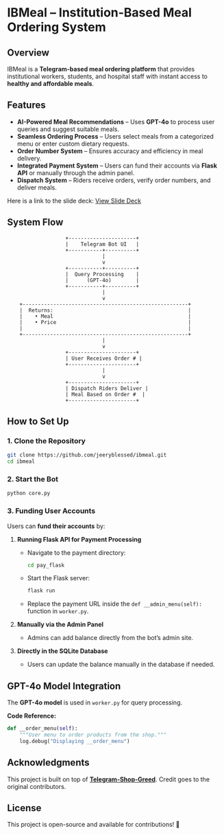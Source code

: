 # IBMeal – Institution-Based Meal Ordering System  

## Overview  
IBMeal is a **Telegram-based meal ordering platform** that provides institutional workers, students, and hospital staff with instant access to **healthy and affordable meals**.  

## Features  
- **AI-Powered Meal Recommendations** – Uses **GPT-4o** to process user queries and suggest suitable meals.  
- **Seamless Ordering Process** – Users select meals from a categorized menu or enter custom dietary requests.  
- **Order Number System** – Ensures accuracy and efficiency in meal delivery.  
- **Integrated Payment System** – Users can fund their accounts via **Flask API** or manually through the admin panel.  
- **Dispatch System** – Riders receive orders, verify order numbers, and deliver meals.  

Here is a link to the slide deck: [View Slide Deck](https://docs.google.com/presentation/d/1X02nVwF5IqeThPnMOuYzv_jjisxALgRYAh2ax-qt25s/edit?usp=sharing)

## System Flow  
```plaintext
                   +----------------------+
                   |    Telegram Bot UI   |
                   +-----------+----------+
                               |
                               v
                   +-----------+----------+
                   |  Query Processing    |
                   |      (GPT-4o)        |
                   +-----------+----------+
                               |
                               v
    +------------------------------------------------------+
    |  Returns:                                            |
    |    • Meal                                            |
    |    • Price                                           |
    |                                                      |
    +------------------------------------------------------+
                               |
                               v
                   +----------------------+
                   | User Receives Order # |
                   +----------------------+
                               |
                               v
                   +----------------------+
                   | Dispatch Riders Deliver |
                   | Meal Based on Order #  |
                   +----------------------+
```

## How to Set Up  

### 1. Clone the Repository  
```bash
git clone https://github.com/jeeryblessed/ibmeal.git
cd ibmeal
```

### 2. Start the Bot  
```bash
python core.py
```

### 3. Funding User Accounts  
Users can **fund their accounts** by:  
1. **Running Flask API for Payment Processing**  
   - Navigate to the payment directory:  
     ```bash
     cd pay_flask
     ```
   - Start the Flask server:  
     ```bash
     flask run
     ```
   - Replace the payment URL inside the `def __admin_menu(self):` function in `worker.py`.  

2. **Manually via the Admin Panel**  
   - Admins can add balance directly from the bot’s admin site.  

3. **Directly in the SQLite Database**  
   - Users can update the balance manually in the database if needed.  

## GPT-4o Model Integration  
The **GPT-4o model** is used in `worker.py` for query processing.  

**Code Reference:**  
```python
def __order_menu(self):
    """User menu to order products from the shop."""
    log.debug("Displaying __order_menu")
```

## Acknowledgments  
This project is built on top of **[Telegram-Shop-Greed](https://github.com/givecodeme/Telegram-Shop-Greed)**. Credit goes to the original contributors.  

## License  
This project is open-source and available for contributions! 🚀  
